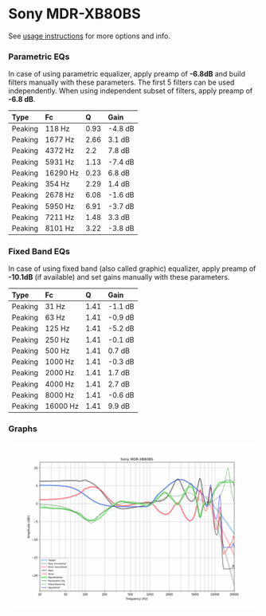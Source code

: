 # Sony MDR-XB80BS
See [usage instructions](https://github.com/jaakkopasanen/AutoEq#usage) for more options and info.

### Parametric EQs
In case of using parametric equalizer, apply preamp of **-6.8dB** and build filters manually
with these parameters. The first 5 filters can be used independently.
When using independent subset of filters, apply preamp of **-6.8 dB**.

| Type    | Fc       |    Q | Gain    |
|:--------|:---------|:-----|:--------|
| Peaking | 118 Hz   | 0.93 | -4.8 dB |
| Peaking | 1677 Hz  | 2.66 | 3.1 dB  |
| Peaking | 4372 Hz  | 2.2  | 7.8 dB  |
| Peaking | 5931 Hz  | 1.13 | -7.4 dB |
| Peaking | 16290 Hz | 0.23 | 6.8 dB  |
| Peaking | 354 Hz   | 2.29 | 1.4 dB  |
| Peaking | 2678 Hz  | 6.08 | -1.6 dB |
| Peaking | 5950 Hz  | 6.91 | -3.7 dB |
| Peaking | 7211 Hz  | 1.48 | 3.3 dB  |
| Peaking | 8101 Hz  | 3.22 | -3.8 dB |

### Fixed Band EQs
In case of using fixed band (also called graphic) equalizer, apply preamp of **-10.1dB**
(if available) and set gains manually with these parameters.

| Type    | Fc       |    Q | Gain    |
|:--------|:---------|:-----|:--------|
| Peaking | 31 Hz    | 1.41 | -1.1 dB |
| Peaking | 63 Hz    | 1.41 | -0.9 dB |
| Peaking | 125 Hz   | 1.41 | -5.2 dB |
| Peaking | 250 Hz   | 1.41 | -0.1 dB |
| Peaking | 500 Hz   | 1.41 | 0.7 dB  |
| Peaking | 1000 Hz  | 1.41 | -0.3 dB |
| Peaking | 2000 Hz  | 1.41 | 1.7 dB  |
| Peaking | 4000 Hz  | 1.41 | 2.7 dB  |
| Peaking | 8000 Hz  | 1.41 | -0.6 dB |
| Peaking | 16000 Hz | 1.41 | 9.9 dB  |

### Graphs
![](./Sony%20MDR-XB80BS.png)